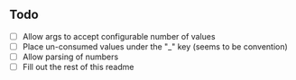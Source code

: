 ## Todo
- [ ] Allow args to accept configurable number of values
- [ ] Place un-consumed values under the "_" key (seems to be convention)
- [ ] Allow parsing of numbers
- [ ] Fill out the rest of this readme